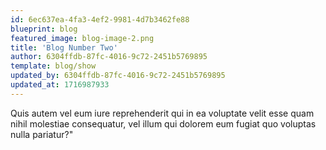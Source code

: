 ```yaml
---
id: 6ec637ea-4fa3-4ef2-9981-4d7b3462fe88
blueprint: blog
featured_image: blog-image-2.png
title: 'Blog Number Two'
author: 6304ffdb-87fc-4016-9c72-2451b5769895
template: blog/show
updated_by: 6304ffdb-87fc-4016-9c72-2451b5769895
updated_at: 1716987933
---
```

Quis autem vel eum iure reprehenderit qui in ea voluptate velit esse quam nihil molestiae consequatur, vel illum qui dolorem eum fugiat quo voluptas nulla pariatur?"